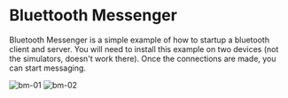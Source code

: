 # Bluettooth Messenger

Bluetooth Messenger is a simple example of how to startup a bluetooth client and server. You will need to install this example on two devices (not the simulators, doesn't work there). Once the connections are made, you can start messaging.

![bm-01](https://cloud.githubusercontent.com/assets/6081485/17076827/46eb12b6-50ef-11e6-9e38-6cb6aa020a0b.jpg)
![bm-02](https://cloud.githubusercontent.com/assets/6081485/17076826/46b9364c-50ef-11e6-8737-86e62fe56a6f.jpg)
